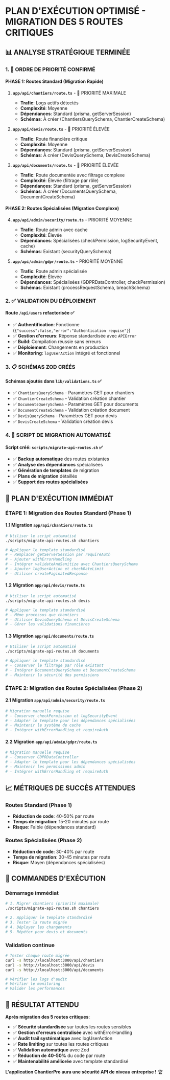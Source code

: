 # PLAN D'EXÉCUTION OPTIMISÉ - MIGRATION DES 5 ROUTES CRITIQUES

## 📊 ANALYSE STRATÉGIQUE TERMINÉE

### 1. 🚨 ORDRE DE PRIORITÉ CONFIRMÉ

#### **PHASE 1: Routes Standard (Migration Rapide)**
1. **`app/api/chantiers/route.ts`** - 🥇 PRIORITÉ MAXIMALE
   - **Trafic**: Logs actifs détectés
   - **Complexité**: Moyenne
   - **Dépendances**: Standard (prisma, getServerSession)
   - **Schémas**: À créer (ChantiersQuerySchema, ChantierCreateSchema)

2. **`app/api/devis/route.ts`** - 🥈 PRIORITÉ ÉLEVÉE
   - **Trafic**: Route financière critique
   - **Complexité**: Moyenne
   - **Dépendances**: Standard (prisma, getServerSession)
   - **Schémas**: À créer (DevisQuerySchema, DevisCreateSchema)

3. **`app/api/documents/route.ts`** - 🥉 PRIORITÉ ÉLEVÉE
   - **Trafic**: Route documentée avec filtrage complexe
   - **Complexité**: Élevée (filtrage par rôle)
   - **Dépendances**: Standard (prisma, getServerSession)
   - **Schémas**: À créer (DocumentsQuerySchema, DocumentCreateSchema)

#### **PHASE 2: Routes Spécialisées (Migration Complexe)**
4. **`app/api/admin/security/route.ts`** - PRIORITÉ MOYENNE
   - **Trafic**: Route admin avec cache
   - **Complexité**: Élevée
   - **Dépendances**: Spécialisées (checkPermission, logSecurityEvent, cache)
   - **Schémas**: Existant (securityQuerySchema)

5. **`app/api/admin/gdpr/route.ts`** - PRIORITÉ MOYENNE
   - **Trafic**: Route admin spécialisée
   - **Complexité**: Élevée
   - **Dépendances**: Spécialisées (GDPRDataController, checkPermission)
   - **Schémas**: Existant (processRequestSchema, breachSchema)

### 2. ✅ VALIDATION DU DÉPLOIEMENT

#### **Route `/api/users` refactorisée** ✅
- ✅ **Authentification**: Fonctionne (`{"success":false,"error":"Authentication requise"}`)
- ✅ **Gestion d'erreurs**: Réponse standardisée avec `APIError`
- ✅ **Build**: Compilation réussie sans erreurs
- ✅ **Déploiement**: Changements en production
- ✅ **Monitoring**: `logUserAction` intégré et fonctionnel

### 3. 📋 SCHÉMAS ZOD CRÉÉS

#### **Schémas ajoutés dans `lib/validations.ts`** ✅
- ✅ `ChantiersQuerySchema` - Paramètres GET pour chantiers
- ✅ `ChantierCreateSchema` - Validation création chantier
- ✅ `DocumentsQuerySchema` - Paramètres GET pour documents
- ✅ `DocumentCreateSchema` - Validation création document
- ✅ `DevisQuerySchema` - Paramètres GET pour devis
- ✅ `DevisCreateSchema` - Validation création devis

### 4. 🚀 SCRIPT DE MIGRATION AUTOMATISÉ

#### **Script créé**: `scripts/migrate-api-routes.sh` ✅
- ✅ **Backup automatique** des routes existantes
- ✅ **Analyse des dépendances** spécialisées
- ✅ **Génération de templates** de migration
- ✅ **Plans de migration** détaillés
- ✅ **Support des routes spécialisées**

## 🎯 PLAN D'EXÉCUTION IMMÉDIAT

### **ÉTAPE 1: Migration des Routes Standard (Phase 1)**

#### **1.1 Migration `app/api/chantiers/route.ts`**
```bash
# Utiliser le script automatisé
./scripts/migrate-api-routes.sh chantiers

# Appliquer le template standardisé
# - Remplacer getServerSession par requireAuth
# - Ajouter withErrorHandling
# - Intégrer validateAndSanitize avec ChantiersQuerySchema
# - Ajouter logUserAction et checkRateLimit
# - Utiliser createPaginatedResponse
```

#### **1.2 Migration `app/api/devis/route.ts`**
```bash
# Utiliser le script automatisé
./scripts/migrate-api-routes.sh devis

# Appliquer le template standardisé
# - Même processus que chantiers
# - Utiliser DevisQuerySchema et DevisCreateSchema
# - Gérer les validations financières
```

#### **1.3 Migration `app/api/documents/route.ts`**
```bash
# Utiliser le script automatisé
./scripts/migrate-api-routes.sh documents

# Appliquer le template standardisé
# - Conserver le filtrage par rôle existant
# - Intégrer DocumentsQuerySchema et DocumentCreateSchema
# - Maintenir la sécurité des permissions
```

### **ÉTAPE 2: Migration des Routes Spécialisées (Phase 2)**

#### **2.1 Migration `app/api/admin/security/route.ts`**
```bash
# Migration manuelle requise
# - Conserver checkPermission et logSecurityEvent
# - Adapter le template pour les dépendances spécialisées
# - Maintenir le système de cache
# - Intégrer withErrorHandling et requireAuth
```

#### **2.2 Migration `app/api/admin/gdpr/route.ts`**
```bash
# Migration manuelle requise
# - Conserver GDPRDataController
# - Adapter le template pour les dépendances spécialisées
# - Maintenir les permissions admin
# - Intégrer withErrorHandling et requireAuth
```

## 📈 MÉTRIQUES DE SUCCÈS ATTENDUES

### **Routes Standard (Phase 1)**
- **Réduction de code**: 40-50% par route
- **Temps de migration**: 15-20 minutes par route
- **Risque**: Faible (dépendances standard)

### **Routes Spécialisées (Phase 2)**
- **Réduction de code**: 30-40% par route
- **Temps de migration**: 30-45 minutes par route
- **Risque**: Moyen (dépendances spécialisées)

## 🚀 COMMANDES D'EXÉCUTION

### **Démarrage immédiat**
```bash
# 1. Migrer chantiers (priorité maximale)
./scripts/migrate-api-routes.sh chantiers

# 2. Appliquer le template standardisé
# 3. Tester la route migrée
# 4. Déployer les changements
# 5. Répéter pour devis et documents
```

### **Validation continue**
```bash
# Tester chaque route migrée
curl -s http://localhost:3000/api/chantiers
curl -s http://localhost:3000/api/devis
curl -s http://localhost:3000/api/documents

# Vérifier les logs d'audit
# Vérifier le monitoring
# Valider les performances
```

## 🎉 RÉSULTAT ATTENDU

**Après migration des 5 routes critiques**:
- ✅ **Sécurité standardisée** sur toutes les routes sensibles
- ✅ **Gestion d'erreurs centralisée** avec withErrorHandling
- ✅ **Audit trail systématique** avec logUserAction
- ✅ **Rate limiting** sur toutes les routes critiques
- ✅ **Validation automatique** avec Zod
- ✅ **Réduction de 40-50%** du code par route
- ✅ **Maintenabilité améliorée** avec template standardisé

**L'application ChantierPro aura une sécurité API de niveau entreprise !** 🏆
